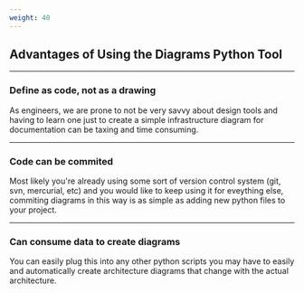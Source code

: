```yaml
---
weight: 40
---
```


## Advantages of Using the Diagrams Python Tool

------
### Define as code, not as a drawing
As engineers, we are prone to not be very savvy about design tools and having to learn one
just to create a simple infrastructure diagram for documentation can be taxing and
time consuming.

------
### Code can be commited
Most likely you're already using some sort of version control system (git, svn, mercurial, etc)
and you would like to keep using it for eveything else, commiting diagrams in this way is
as simple as adding new python files to your project.

------
### Can consume data to create diagrams
You can easily plug this into any other python scripts you may have to easily and
automatically create architecture diagrams that change with the actual architecture.
